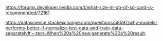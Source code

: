 https://forums.developer.nvidia.com/t/what-size-in-gb-of-sd-card-is-recommended/72161

https://datascience.stackexchange.com/questions/58597/why-models-performs-better-if-normalize-test-data-and-train-data-separately#:~:text=When%20a%20new,generate%20a%20result.
